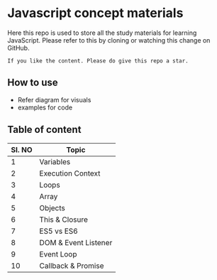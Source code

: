# Javascript concept materials

Here this repo is used to store all the study materials for learning JavaScript. Please refer to this by cloning or watching this change on GitHub.

```
If you like the content. Please do give this repo a star.
```

## How to use

- Refer diagram for visuals
- examples for code

## Table of content

| SI. NO | Topic                |
| ------ | -------------------- |
| 1      | Variables            |
| 2      | Execution Context    |
| 3      | Loops                |
| 4      | Array                |
| 5      | Objects              |
| 6      | This & Closure       |
| 7      | ES5 vs ES6           |
| 8      | DOM & Event Listener |
| 9      | Event Loop           |
| 10     | Callback & Promise   |
